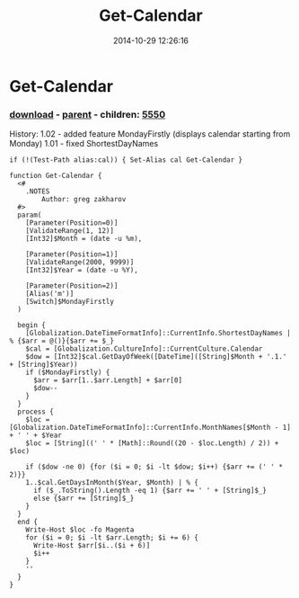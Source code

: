﻿---
pid:            5548
poster:         greg zakharov
title:          Get-Calendar
date:           2014-10-29 12:26:16
format:         posh
parent:         4530
parent:         4530
children:       5550
---

# Get-Calendar

### [download](5548.ps1) - [parent](4530.md) - children: [5550](5550.md)

History:
1.02 - added feature MondayFirstly (displays calendar starting from Monday)
1.01 - fixed ShortestDayNames

```posh
if (!(Test-Path alias:cal)) { Set-Alias cal Get-Calendar }

function Get-Calendar {
  <#
    .NOTES
        Author: greg zakharov
  #>
  param(
    [Parameter(Position=0)]
    [ValidateRange(1, 12)]
    [Int32]$Month = (date -u %m),
    
    [Parameter(Position=1)]
    [ValidateRange(2000, 9999)]
    [Int32]$Year = (date -u %Y),
    
    [Parameter(Position=2)]
    [Alias('m')]
    [Switch]$MondayFirstly
  )
  
  begin {
    [Globalization.DateTimeFormatInfo]::CurrentInfo.ShortestDayNames | % {$arr = @()}{$arr += $_}
    $cal = [Globalization.CultureInfo]::CurrentCulture.Calendar
    $dow = [Int32]$cal.GetDayOfWeek([DateTime]([String]$Month + '.1.' + [String]$Year))
    if ($MondayFirstly) {
      $arr = $arr[1..$arr.Length] + $arr[0]
      $dow--
    }
  }
  process {
    $loc = [Globalization.DateTimeFormatInfo]::CurrentInfo.MonthNames[$Month - 1] + ' ' + $Year
    $loc = [String]((' ' * [Math]::Round((20 - $loc.Length) / 2)) + $loc)
    
    if ($dow -ne 0) {for ($i = 0; $i -lt $dow; $i++) {$arr += (' ' * 2)}}
    1..$cal.GetDaysInMonth($Year, $Month) | % {
      if ($_.ToString().Length -eq 1) {$arr += ' ' + [String]$_}
      else {$arr += [String]$_}
    }
  }
  end {
    Write-Host $loc -fo Magenta
    for ($i = 0; $i -lt $arr.Length; $i += 6) {
      Write-Host $arr[$i..($i + 6)]
      $i++
    }
    ''
  }
}
```
